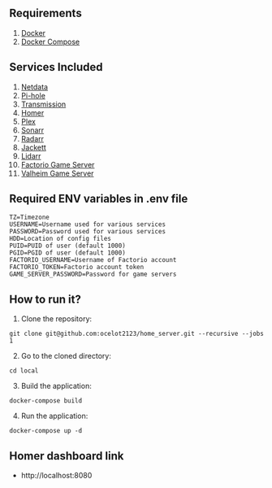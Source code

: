 ## Requirements
1. [Docker](https://docs.docker.com/install/)
2. [Docker Compose](https://docs.docker.com/compose/install/)

## Services Included
1. [Netdata](https://github.com/netdata/netdata)
2. [Pi-hole](https://github.com/pi-hole/pi-hole)
3. [Transmission](https://github.com/transmission/transmission)
4. [Homer](https://github.com/bastienwirtz/homer)
5. [Plex](https://github.com/plexinc/pms-docker)
6. [Sonarr](https://github.com/Sonarr/Sonarr)
7. [Radarr](https://github.com/Radarr/Radarr)
8. [Jackett](https://github.com/Jackett/Jackett)
9. [Lidarr](https://github.com/lidarr)
10. [Factorio Game Server](https://github.com/factoriotools/factorio-docker)
11. [Valheim Game Server](https://github.com/lloesche/valheim-server-docker)

## Required ENV variables in .env file
```
TZ=Timezone
USERNAME=Username used for various services
PASSWORD=Password used for various services
HDD=Location of config files
PUID=PUID of user (default 1000)
PGID=PGID of user (default 1000)
FACTORIO_USERNAME=Username of Factorio account
FACTORIO_TOKEN=Factorio account token
GAME_SERVER_PASSWORD=Password for game servers
```

## How to run it?
1. Clone the repository:

```
git clone git@github.com:ocelot2123/home_server.git --recursive --jobs 1
```

2. Go to the cloned directory:
```
cd local
```

3. Build the application:
```
docker-compose build
```

4. Run the application:
```
docker-compose up -d
```

## Homer dashboard link
- http://localhost:8080
